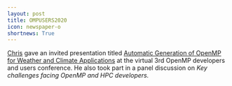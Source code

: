 ```yaml
---
layout: post
title: OMPUSERS2020
icon: newspaper-o
shortnews: True
---
```


[Chris](bio/chris.html) gave an invited presentation titled
[Automatic Generation of OpenMP for Weather and Climate Applications](https://openmpusers.org/conf2020/)
at the virtual 3rd OpenMP developers and users conference. He also
took part in a panel discussion on *Key challenges facing OpenMP and
HPC developers.*


